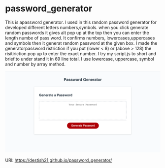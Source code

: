 # password_generator

This is apassword generator.
 I used in this  random password generator for developed different letters numbers,symbols.
 when you click generate random passwords it gives alt pop up at the top then you can enter the length numbe of pass word.
It confirms numbers, lowercases,uppercases and symbols then it generat random password at the given box.
I made the generatorpassword ristriction if you put (lower  < 8) or (above > 128) the risitiriction pop up to enter the exact number.
I try my script.js to short and brief.to under stand it in 69 line total.
I use lowercase, uppercase, symbol and number by array method.

![password_generator](screenshot11.png)





URl:  https://destish21.github.io/password_generator/